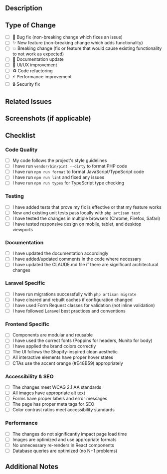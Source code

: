 ## Description
<!-- Provide a brief description of the changes in this PR -->

## Type of Change
<!-- Mark the relevant option with an "x" -->

- [ ] 🐛 Bug fix (non-breaking change which fixes an issue)
- [ ] ✨ New feature (non-breaking change which adds functionality)
- [ ] 💥 Breaking change (fix or feature that would cause existing functionality to not work as expected)
- [ ] 📝 Documentation update
- [ ] 🎨 UI/UX improvement
- [ ] ♻️ Code refactoring
- [ ] ⚡ Performance improvement
- [ ] 🔒 Security fix

## Related Issues
<!-- Link to related issues, e.g., Fixes #123, Closes #456 -->

## Screenshots (if applicable)
<!-- Add screenshots to help explain your changes -->

## Checklist
<!-- Mark completed items with an "x" -->

### Code Quality
- [ ] My code follows the project's style guidelines
- [ ] I have run `vendor/bin/pint --dirty` to format PHP code
- [ ] I have run `npm run format` to format JavaScript/TypeScript code
- [ ] I have run `npm run lint` and fixed any issues
- [ ] I have run `npm run types` for TypeScript type checking

### Testing
- [ ] I have added tests that prove my fix is effective or that my feature works
- [ ] New and existing unit tests pass locally with `php artisan test`
- [ ] I have tested the changes in multiple browsers (Chrome, Firefox, Safari)
- [ ] I have tested responsive design on mobile, tablet, and desktop viewports

### Documentation
- [ ] I have updated the documentation accordingly
- [ ] I have added/updated comments in the code where necessary
- [ ] I have updated the CLAUDE.md file if there are significant architectural changes

### Laravel Specific
- [ ] I have run migrations successfully with `php artisan migrate`
- [ ] I have cleared and rebuilt caches if configuration changed
- [ ] I have used Form Request classes for validation (not inline validation)
- [ ] I have followed Laravel best practices and conventions

### Frontend Specific
- [ ] Components are modular and reusable
- [ ] I have used the correct fonts (Poppins for headers, Nunito for body)
- [ ] I have applied the brand colors correctly
- [ ] The UI follows the Shopify-inspired clean aesthetic
- [ ] All interactive elements have proper hover states
- [ ] CTAs use the accent orange (#E48B59) appropriately

### Accessibility & SEO
- [ ] The changes meet WCAG 2.1 AA standards
- [ ] All images have appropriate alt text
- [ ] Forms have proper labels and error messages
- [ ] The page has proper meta tags for SEO
- [ ] Color contrast ratios meet accessibility standards

### Performance
- [ ] The changes do not significantly impact page load time
- [ ] Images are optimized and use appropriate formats
- [ ] No unnecessary re-renders in React components
- [ ] Database queries are optimized (no N+1 problems)

## Additional Notes
<!-- Add any additional notes or context about the PR -->